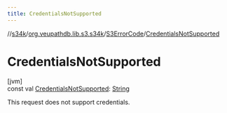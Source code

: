 ```yaml
---
title: CredentialsNotSupported
---
```

//[s34k](../../../index.html)/[org.veupathdb.lib.s3.s34k](../index.html)/[S3ErrorCode](index.html)/[CredentialsNotSupported](-credentials-not-supported.html)



# CredentialsNotSupported



[jvm]\
const val [CredentialsNotSupported](-credentials-not-supported.html): [String](https://kotlinlang.org/api/latest/jvm/stdlib/kotlin/-string/index.html)



This request does not support credentials.




